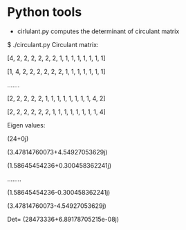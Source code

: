 # Python tools



* cirlulant.py computes the determinant of circulant matrix

$ ./circulant.py 
Circulant matrix:

[4, 2, 2, 2, 2, 2, 2, 1, 1, 1, 1, 1, 1, 1, 1]

[1, 4, 2, 2, 2, 2, 2, 2, 1, 1, 1, 1, 1, 1, 1]

.......

[2, 2, 2, 2, 2, 1, 1, 1, 1, 1, 1, 1, 1, 4, 2]

[2, 2, 2, 2, 2, 2, 1, 1, 1, 1, 1, 1, 1, 1, 4]

Eigen values:

(24+0j)

(3.47814760073+4.54927053629j)

(1.58645454236+0.300458362241j)

........

(1.58645454236-0.300458362241j)

(3.47814760073-4.54927053629j)

Det= (28473336+6.89178705215e-08j)



